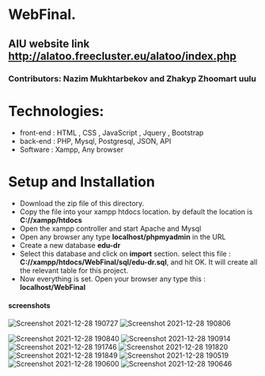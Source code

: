 # WebFinal.
## AIU website link http://alatoo.freecluster.eu/alatoo/index.php
### Contributors: Nazim Mukhtarbekov and Zhakyp Zhoomart uulu

# Technologies: 
* front-end : HTML , CSS , JavaScript , Jquery , Bootstrap 
* back-end : PHP, Mysql, Postgresql, JSON, API
* Software : Xampp, Any browser

# Setup and Installation
* Download the zip file of this directory.
* Copy the file into your xampp htdocs location. by default the location is **C://xampp/htdocs**
* Open the xampp controller and start Apache and Mysql
* Open any browser any type **localhost/phpmyadmin** in the URL
* Create a new database **edu-dr**
* Select this database and click on **import** section. select this file : **C://xampp/htdocs/WebFinal/sql/edu-dr.sql**, and hit OK. It will create all the relevant table for this project.
* Now everything is set. Open your browser any type this : **localhost/WebFinal**


#### screenshots

![Screenshot 2021-12-28 190727](https://user-images.githubusercontent.com/73534500/147570485-e5e9a4a7-4721-4f86-84bf-a4c57fcea107.png)
![Screenshot 2021-12-28 190806](https://user-images.githubusercontent.com/73534500/147570486-144366d3-729e-4366-b6da-cae85faea625.png)

![Screenshot 2021-12-28 190840](https://user-images.githubusercontent.com/73534500/147570471-98361c4f-502f-465c-98f6-4958fff52caa.png)
![Screenshot 2021-12-28 190914](https://user-images.githubusercontent.com/73534500/147570473-a0507a65-6593-472f-bf9b-bb65b2276138.png)
![Screenshot 2021-12-28 191746](https://user-images.githubusercontent.com/73534500/147570476-b930f4d7-30d2-4a07-85f2-9f4fd0ba8184.png)
![Screenshot 2021-12-28 191820](https://user-images.githubusercontent.com/73534500/147570478-f9eea619-a41a-49a5-8aba-ea48155035d1.png)
![Screenshot 2021-12-28 191849](https://user-images.githubusercontent.com/73534500/147570479-cb4e8ed0-b088-4bd4-88c4-533429c87464.png)
![Screenshot 2021-12-28 190519](https://user-images.githubusercontent.com/73534500/147570480-04b0a2e1-d686-415d-b83c-e7c1360e1a49.png)
![Screenshot 2021-12-28 190600](https://user-images.githubusercontent.com/73534500/147570481-f128379c-6880-4391-8112-cd6985b43a60.png)
![Screenshot 2021-12-28 190646](https://user-images.githubusercontent.com/73534500/147570483-2d881a2b-631e-4914-8e74-e8c1c191ea0c.png)


